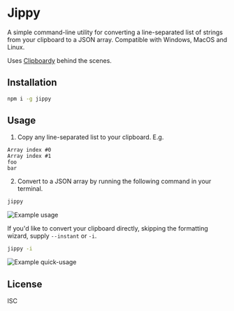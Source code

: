 # Jippy
A simple command-line utility for converting a line-separated list of strings from your clipboard to a JSON array.
Compatible with Windows, MacOS and Linux.

Uses [Clipboardy](https://www.npmjs.com/package/clipboardy) behind the scenes.

## Installation
```bash
npm i -g jippy
```

## Usage
1. Copy any line-separated list to your clipboard. E.g.
```text
Array index #0
Array index #1
foo
bar
```

2. Convert to a JSON array by running the following command in your terminal.
```bash
jippy
```
![Example usage](https://gyazo.com/da3035d6a6e6abc4f4fff0915ff2f05a.png)

If you'd like to convert your clipboard directly, skipping the formatting wizard, supply `--instant` or `-i`.
```bash
jippy -i
```
![Example quick-usage](https://gyazo.com/171f3c6812306e6f93dc744c03004d93.png)

## License
ISC
